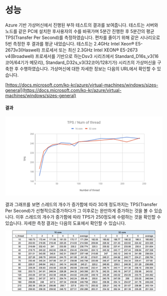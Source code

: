 # 성능

Azure 기반 가상머신에서 진행된 부하 테스트의 결과를 보여줍니다. 테스트는 서버와 노드를 같은 PC에 설치한 후사용자의 수를 바꿔가며 5분간 진행한 후 5분간의 평균 TPS\(Transfer Per Second\)를 측정하였습니다. 편차를 줄이기 위해 같은 시나리오로 5번 측정한 후 결과를 평균 내었습니다. 테스트는 2.4GHz Intel Xeon® E5-2673v3\(Haswell\) 프로세서 또는 최신 2.3GHz Intel XEON® E5-2673 v4\(Broadwell\) 프로세서를 기반으로 하는Dsv3 시리즈에서 Standard\_D16s\_v3\(16코어/64기가 메모리\), Standard\_D32s\_v3\(32코어/128기가\) 시리즈의 가상머신을 구축한 후 수행하였습니다. 가상머신에 대한 자세한 정보는 다음의 URL에서 확인할 수 있습니다.

[https://docs.microsoft.com/ko-kr/azure/virtual-machines/windows/sizes-general](https://docs.microsoft.com/ko-kr/azure/virtual-machines/windows/sizes-general)

#### 결과

![](../.gitbook/assets/appendix/tps_chart.png)

결과 그래프를 보면 스레드의 개수가 증가함에 따라 30개 정도까지는 TPS\(Transfer Per Second\)가 선형적으로증가하다가 그 이후로는 완만하게 증가하는 것을 볼 수 있습니다. 이후 스레드의 개수가 증가함에 따라 TPS가 250정도에 수렴하는 것을 확인할 수 있습니다. 자세한 측정 결과는 다음의 도표에서 확인할 수 있습니다.

![](../.gitbook/assets/appendix/tps_sheet.png)

